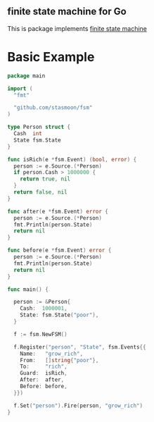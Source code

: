 ##  finite state machine for Go

This is package implements [finite state machine](https://en.wikipedia.org/wiki/Finite-state_machine)

# Basic Example

```go
package main

import (
  "fmt"

  "github.com/stasmoon/fsm"
)

type Person struct {
  Сash  int
  State fsm.State
}

func isRich(e *fsm.Event) (bool, error) {
  person := e.Source.(*Person)
  if person.Сash > 1000000 {
    return true, nil
  }
  return false, nil
}

func after(e *fsm.Event) error {
  person := e.Source.(*Person)
  fmt.Println(person.State)
  return nil
}

func before(e *fsm.Event) error {
  person := e.Source.(*Person)
  fmt.Println(person.State)
  return nil
}

func main() {

  person := &Person{
    Сash:  1000001,
    State: fsm.State("poor"),
  }

  f := fsm.NewFSM()

  f.Register("person", "State", fsm.Events{{
    Name:   "grow_rich",
    From:   []string{"poor"},
    To:     "rich",
    Guard:  isRich,
    After:  after,
    Before: before,
  }})

  f.Set("person").Fire(person, "grow_rich")
}

```